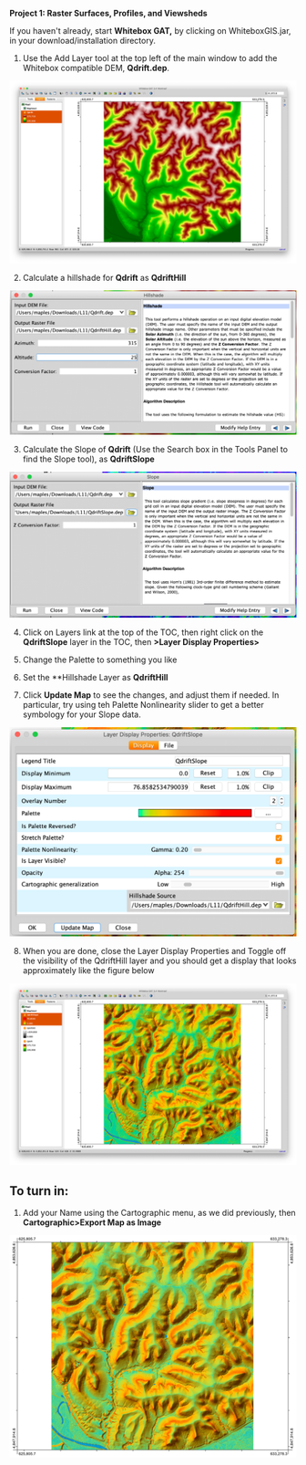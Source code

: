 **Project 1: Raster Surfaces, Profiles, and Viewsheds**

If you haven't already, start **Whitebox GAT,** by clicking on WhiteboxGIS.jar, in your download/installation directory.

1. Use the Add Layer tool at the top left of the main window to add the Whitebox compatible DEM, **Qdrift.dep**.

![](images/RasterAnalysisWBGAT-3dba8c6c.png)

2. Calculate a hillshade for **Qdrift** as **QdriftHill**

![](images/RasterAnalysisWBGAT-271617d7.png)

3. Calculate the Slope of **Qdrift** (Use the Search box in the Tools Panel to find the Slope tool), as **QdriftSlope**

![](images/RasterAnalysisWBGAT-69aa7a1d.png)

4. Click on Layers link at the top of the TOC, then right click on the **QdriftSlope** layer in the TOC, then **>Layer Display Properties>**

5. Change the Palette to something you like

6. Set the **Hillshade Layer as **QdriftHill**

7. Click **Update Map** to see the changes, and adjust them if needed. In particular, try using teh Palette Nonlinearity slider to get a better symbology for your Slope data.

![](images/RasterAnalysisWBGAT-2dd995bc.png)

8. When you are done, close the Layer  Display Properties and Toggle off the visibility of the QdriftHill layer and you should get a display that looks approximately like the figure below

![](images/RasterAnalysisWBGAT-781b1873.png)

## To turn in:

1. Add your Name using the Cartographic menu,  as we did previously, then **Cartographic>Export Map as Image**


![](images/RasterAnalysisWBGAT-780f084c.png)
